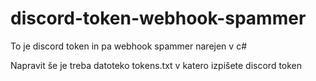# discord-token-webhook-spammer
To je discord token in pa webhook spammer narejen v c#

Napravit še je treba datoteko tokens.txt v katero izpišete discord token

